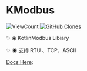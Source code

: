 # KModbus

<p>
    <img alt="ViewCount" src="https://views.whatilearened.today/views/github/crowforkotlin/KModbus.svg">
<a href='https://github.com/MShawon/github-clone-count-badge'><img alt='GitHub Clones' src='https://img.shields.io/badge/dynamic/json?color=success&label=Clone&query=count&url=https://gist.githubusercontent.com/crowforkotlin/95aac6cec22baf3ded24bb80c3f70053/raw/clone.json&logo=github'></a>
</p>

:sparkles: ◉ KotlinModbus Libiary

:sparkles: ◉ 支持 RTU 、TCP、ASCII

[Docs Here](https://www.kotlincrow.com/2023/10/07/Modbus/): 